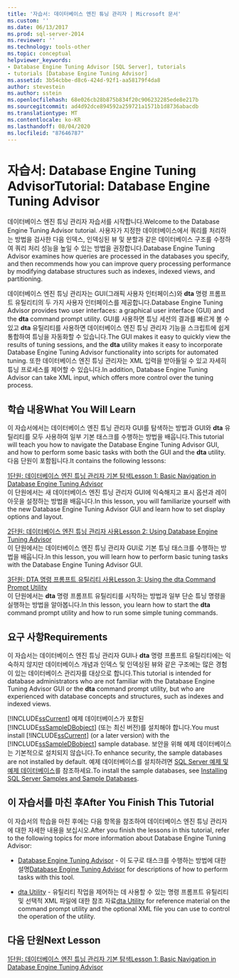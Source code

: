 ```yaml
---
title: '자습서: 데이터베이스 엔진 튜닝 관리자 | Microsoft 문서'
ms.custom: ''
ms.date: 06/13/2017
ms.prod: sql-server-2014
ms.reviewer: ''
ms.technology: tools-other
ms.topic: conceptual
helpviewer_keywords:
- Database Engine Tuning Advisor [SQL Server], tutorials
- tutorials [Database Engine Tuning Advisor]
ms.assetid: 3b54cbbe-d8c6-424d-92f1-aa58179f4da8
author: stevestein
ms.author: sstein
ms.openlocfilehash: 68e026cb28b875b834f20c906232285ede8e217b
ms.sourcegitcommit: ad4d92dce894592a259721a1571b1d8736abacdb
ms.translationtype: MT
ms.contentlocale: ko-KR
ms.lasthandoff: 08/04/2020
ms.locfileid: "87646787"
---
```

# <a name="tutorial-database-engine-tuning-advisor"></a><span data-ttu-id="e6afc-102">자습서: Database Engine Tuning Advisor</span><span class="sxs-lookup"><span data-stu-id="e6afc-102">Tutorial: Database Engine Tuning Advisor</span></span>
  <span data-ttu-id="e6afc-103">데이터베이스 엔진 튜닝 관리자 자습서를 시작합니다.</span><span class="sxs-lookup"><span data-stu-id="e6afc-103">Welcome to the Database Engine Tuning Advisor tutorial.</span></span> <span data-ttu-id="e6afc-104">사용자가 지정한 데이터베이스에서 쿼리를 처리하는 방법을 검사한 다음 인덱스, 인덱싱된 뷰 및 분할과 같은 데이터베이스 구조를 수정하여 쿼리 처리 성능을 높일 수 있는 방법을 권장합니다.</span><span class="sxs-lookup"><span data-stu-id="e6afc-104">Database Engine Tuning Advisor examines how queries are processed in the databases you specify, and then recommends how you can improve query processing performance by modifying database structures such as indexes, indexed views, and partitioning.</span></span>  
  
 <span data-ttu-id="e6afc-105">데이터베이스 엔진 튜닝 관리자는 GUI(그래픽 사용자 인터페이스)와 **dta** 명령 프롬프트 유틸리티의 두 가지 사용자 인터페이스를 제공합니다.</span><span class="sxs-lookup"><span data-stu-id="e6afc-105">Database Engine Tuning Advisor provides two user interfaces: a graphical user interface (GUI) and the **dta** command prompt utility.</span></span> <span data-ttu-id="e6afc-106">GUI를 사용하면 튜닝 세션의 결과를 빠르게 볼 수 있고 **dta** 유틸리티를 사용하면 데이터베이스 엔진 튜닝 관리자 기능을 스크립트에 쉽게 통합하여 튜닝을 자동화할 수 있습니다.</span><span class="sxs-lookup"><span data-stu-id="e6afc-106">The GUI makes it easy to quickly view the results of tuning sessions, and the **dta** utility makes it easy to incorporate Database Engine Tuning Advisor functionality into scripts for automated tuning.</span></span> <span data-ttu-id="e6afc-107">또한 데이터베이스 엔진 튜닝 관리자는 XML 입력을 받아들일 수 있고 자세히 튜닝 프로세스를 제어할 수 있습니다.</span><span class="sxs-lookup"><span data-stu-id="e6afc-107">In addition, Database Engine Tuning Advisor can take XML input, which offers more control over the tuning process.</span></span>  
  
## <a name="what-you-will-learn"></a><span data-ttu-id="e6afc-108">학습 내용</span><span class="sxs-lookup"><span data-stu-id="e6afc-108">What You Will Learn</span></span>  
 <span data-ttu-id="e6afc-109">이 자습서에서는 데이터베이스 엔진 튜닝 관리자 GUI를 탐색하는 방법과 GUI와 **dta** 유틸리티를 모두 사용하여 일부 기본 태스크를 수행하는 방법을 배웁니다.</span><span class="sxs-lookup"><span data-stu-id="e6afc-109">This tutorial will teach you how to navigate the Database Engine Tuning Advisor GUI, and how to perform some basic tasks with both the GUI and the **dta** utility.</span></span> <span data-ttu-id="e6afc-110">다음 단원이 포함됩니다.</span><span class="sxs-lookup"><span data-stu-id="e6afc-110">It contains the following lessons:</span></span>  
  
 [<span data-ttu-id="e6afc-111">1단원: 데이터베이스 엔진 튜닝 관리자 기본 탐색</span><span class="sxs-lookup"><span data-stu-id="e6afc-111">Lesson 1: Basic Navigation in Database Engine Tuning Advisor</span></span>](../../relational-databases/performance/database-engine-tuning-advisor.md)  
 <span data-ttu-id="e6afc-112">이 단원에서는 새 데이터베이스 엔진 튜닝 관리자 GUI에 익숙해지고 표시 옵션과 레이아웃을 설정하는 방법을 배웁니다.</span><span class="sxs-lookup"><span data-stu-id="e6afc-112">In this lesson, you will familiarize yourself with the new Database Engine Tuning Advisor GUI and learn how to set display options and layout.</span></span>  
  
 [<span data-ttu-id="e6afc-113">2단원: 데이터베이스 엔진 튜닝 관리자 사용</span><span class="sxs-lookup"><span data-stu-id="e6afc-113">Lesson 2: Using Database Engine Tuning Advisor</span></span>](lesson-2-using-database-engine-tuning-advisor.md)  
 <span data-ttu-id="e6afc-114">이 단원에서는 데이터베이스 엔진 튜닝 관리자 GUI로 기본 튜닝 태스크를 수행하는 방법을 배웁니다.</span><span class="sxs-lookup"><span data-stu-id="e6afc-114">In this lesson, you will learn how to perform basic tuning tasks with the Database Engine Tuning Advisor GUI.</span></span>  
  
 [<span data-ttu-id="e6afc-115">3단원: DTA 명령 프롬프트 유틸리티 사용</span><span class="sxs-lookup"><span data-stu-id="e6afc-115">Lesson 3: Using the dta Command Prompt Utility</span></span>](lesson-3-using-the-dta-command-prompt-utility.md)  
 <span data-ttu-id="e6afc-116">이 단원에서는 **dta** 명령 프롬프트 유틸리티를 시작하는 방법과 일부 단순 튜닝 명령을 실행하는 방법을 알아봅니다.</span><span class="sxs-lookup"><span data-stu-id="e6afc-116">In this lesson, you learn how to start the **dta** command prompt utility and how to run some simple tuning commands.</span></span>  
  
## <a name="requirements"></a><span data-ttu-id="e6afc-117">요구 사항</span><span class="sxs-lookup"><span data-stu-id="e6afc-117">Requirements</span></span>  
 <span data-ttu-id="e6afc-118">이 자습서는 데이터베이스 엔진 튜닝 관리자 GUI나 **dta** 명령 프롬프트 유틸리티에는 익숙하지 않지만 데이터베이스 개념과 인덱스 및 인덱싱된 뷰와 같은 구조에는 많은 경험이 있는 데이터베이스 관리자를 대상으로 합니다.</span><span class="sxs-lookup"><span data-stu-id="e6afc-118">This tutorial is intended for database administrators who are not familiar with the Database Engine Tuning Advisor GUI or the **dta** command prompt utility, but who are experienced with database concepts and structures, such as indexes and indexed views.</span></span>  
  
 <span data-ttu-id="e6afc-119">[!INCLUDE[ssCurrent](../../includes/sscurrent-md.md)] 예제 데이터베이스가 포함된 [!INCLUDE[ssSampleDBobject](../../includes/sssampledbobject-md.md)] (또는 최신 버전)를 설치해야 합니다.</span><span class="sxs-lookup"><span data-stu-id="e6afc-119">You must install [!INCLUDE[ssCurrent](../../includes/sscurrent-md.md)] (or a later version) with the [!INCLUDE[ssSampleDBobject](../../includes/sssampledbobject-md.md)] sample database.</span></span> <span data-ttu-id="e6afc-120">보안을 위해 예제 데이터베이스는 기본적으로 설치되지 않습니다.</span><span class="sxs-lookup"><span data-stu-id="e6afc-120">To enhance security, the sample databases are not installed by default.</span></span> <span data-ttu-id="e6afc-121">예제 데이터베이스를 설치하려면 [SQL Server 예제 및 예제 데이터베이스](http://sqlserversamples.codeplex.com)를 참조하세요.</span><span class="sxs-lookup"><span data-stu-id="e6afc-121">To install the sample databases, see [Installing SQL Server Samples and Sample Databases](http://sqlserversamples.codeplex.com).</span></span>  
  
## <a name="after-you-finish-this-tutorial"></a><span data-ttu-id="e6afc-122">이 자습서를 마친 후</span><span class="sxs-lookup"><span data-stu-id="e6afc-122">After You Finish This Tutorial</span></span>  
 <span data-ttu-id="e6afc-123">이 자습서의 학습을 마친 후에는 다음 항목을 참조하여 데이터베이스 엔진 튜닝 관리자에 대한 자세한 내용을 보십시오.</span><span class="sxs-lookup"><span data-stu-id="e6afc-123">After you finish the lessons in this tutorial, refer to the following topics for more information about Database Engine Tuning Advisor:</span></span>  
  
-   <span data-ttu-id="e6afc-124">[Database Engine Tuning Advisor](../../relational-databases/performance/database-engine-tuning-advisor.md) - 이 도구로 태스크를 수행하는 방법에 대한 설명</span><span class="sxs-lookup"><span data-stu-id="e6afc-124">[Database Engine Tuning Advisor](../../relational-databases/performance/database-engine-tuning-advisor.md) for descriptions of how to perform tasks with this tool.</span></span>  
  
-   <span data-ttu-id="e6afc-125">[dta Utility](dta-utility.md) - 유틸리티 작업을 제어하는 데 사용할 수 있는 명령 프롬프트 유틸리티 및 선택적 XML 파일에 대한 참조 자료</span><span class="sxs-lookup"><span data-stu-id="e6afc-125">[dta Utility](dta-utility.md) for reference material on the command prompt utility and the optional XML file you can use to control the operation of the utility.</span></span>  
  
## <a name="next-lesson"></a><span data-ttu-id="e6afc-126">다음 단원</span><span class="sxs-lookup"><span data-stu-id="e6afc-126">Next Lesson</span></span>  
 [<span data-ttu-id="e6afc-127">1단원: 데이터베이스 엔진 튜닝 관리자 기본 탐색</span><span class="sxs-lookup"><span data-stu-id="e6afc-127">Lesson 1: Basic Navigation in Database Engine Tuning Advisor</span></span>](../../relational-databases/performance/database-engine-tuning-advisor.md)  
  
  
